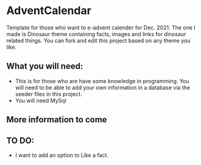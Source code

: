 # AdventCalendar 

Template for those who want to e-advent calender for Dec. 2021. The one I made is Dinosaur theme containing facts, images and links for dinosaur related things.  You can fork and edit this project based on any theme you like. 

## What you will need: 
* This is for those who are have some knowledge in programming. You will need to be able to add your own information in a database via the seeder files in this project. 
* You will need MySql

## More information to come 

## TO DO:
* I want to add an option to Like a fact.
